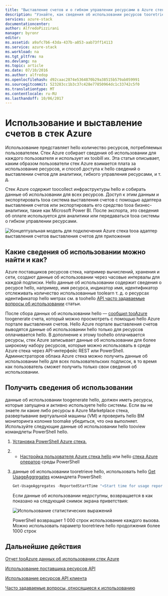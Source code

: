 ```yaml
---
title: "Выставление счетов и о гибком управлении ресурсами в Azure стек aaaCustomer | Документы Microsoft"
description: "Узнайте, как сведения об использовании ресурсов tooretrieve из стека Azure."
services: azure-stack
documentationcenter: 
author: AlfredoPizzirani
manager: byronr
editor: 
ms.assetid: a9afc7b6-43da-437b-a853-aab73ff14113
ms.service: azure-stack
ms.workload: na
ms.tgt_pltfrm: na
ms.devlang: na
ms.topic: article
ms.date: 07/10/2016
ms.author: alfredop
ms.openlocfilehash: d92caac2874e5364870b29a38515b579ab059991
ms.sourcegitcommit: 523283cc1b3c37c428e77850964dc1c33742c5f0
ms.translationtype: MT
ms.contentlocale: ru-RU
ms.lasthandoff: 10/06/2017
---
```

# <a name="usage-and-billing-in-azure-stack"></a>Использование и выставление счетов в стек Azure

Использование представляет hello количество ресурсов, потребляемых пользователем. Стек Azure собирает сведения об использовании для каждого пользователя и использует их toobill их. Эта статья описывает, каким образом пользователи стек Azure взимается плата за использование ресурсов, и способ доступа к hello сведений о выставлении счетов для аналитики, гибкого управления ресурсами, и т. д.

Стек Azure содержит toocollect инфраструктуры hello и собирать данные об использовании для всех ресурсов. Доступ к этим данным и экспортировать tooa система выставления счетов с помощью адаптера выставления счетов или экспортировать его средство tooa бизнес-аналитики, такие как Microsoft Power BI. После экспорта, это сведения об оплате используется для аналитики или передаваться tooa системы о гибком управлении ресурсами.

![Концептуальная модель для подключения Azure стека tooa адаптер выставления счетов выставления счетов для приложения](media/azure-stack-billing-and-chargeback/image1.png)

## <a name="what-usage-information-can-i-find-and-how"></a>Какие сведения об использовании можно найти и как?

Azure поставщиков ресурсов стека, например вычислений, хранения и сети, создают данные об использовании через часовые интервалы для каждой подписки. Hello данные об использовании содержит сведения о ресурсе hello, например, имя ресурса, индикатор имя, идентификатор отслеживать количество использованные toolearn т. д. о ресурсах идентификатор hello метрах см. в toohello [API часто задаваемые вопросы об использовании](azure-stack-usage-related-faq.md) статьи. 

После сбора данных об использовании hello — [сообщил tooAzure](azure-stack-usage-reporting.md) toogenerate счета, который можно просмотреть с помощью hello Azure портале выставления счетов. Hello Azure портале выставления счетов выводятся данные об использовании hello только для ресурсов оплачивается hello. В дополнение к этому toohello оплачивается ресурсы, стек Azure записывает данные об использовании для более широкому набору ресурсов, которые можно использовать в среде Azure стека через API-интерфейс REST или PowerShell. Администраторов облака Azure стека можно получить данные об использовании hello для всех пользовательских подписок, в то время как пользователь сможет получить только свои сведения об использовании.

## <a name="retrieve-usage-information"></a>Получить сведения об использовании

данные об использовании toogenerate hello, должен иметь ресурсы, которые запущена и активно используете hello системы. Если вы не знаете ли какие либо ресурсы в Azure Marketplace стека, развертывание виртуальной машины (VM) и проверить hello ВМ мониторинга колонке toomake убедиться, что она выполняет. Используйте следующие данные об использовании hello tooview командлеты PowerShell hello.

1. [Установка PowerShell Azure стека.](azure-stack-powershell-install.md)
2. * [Настройка пользователя Azure стека hello](azure-stack-powershell-configure-user.md) или hello [стека Azure оператор](azure-stack-powershell-configure-admin.md) среды PowerShell 
3. данные об использовании tooretrieve hello, использовать hello [Get UsageAggregates](/powershell/module/azurerm.usageaggregates/get-usageaggregates) командлета PowerShell:
   ```PowerShell
   Get-UsageAggregates -ReportedStartTime "<Start time for usage reporting>" -ReportedEndTime "<end time for usage reporting>" -AggregationGranularity <Hourly or Daily>
   ```

   Если данные об использовании недоступны, возвращается в как показано на следующий снимок экрана приветствия: 
   
   ![Использование статистических выражений](media/azure-stack-billing-and-chargeback/image2.png)
   
   PowerShell возвращает 1 000 строк использование каждого вызова. Можно использовать параметр tooretrieve hello продолжения более 1000 строк

## <a name="next-steps"></a>Дальнейшие действия

[Отчет tooAzure данных об использовании стек Azure](azure-stack-usage-reporting.md)

[Использование поставщика ресурсов API](azure-stack-provider-resource-api.md)

[Использование ресурсов API клиента](azure-stack-tenant-resource-usage-api.md)

[Часто задаваемые вопросы, относящиеся к использованию](azure-stack-usage-related-faq.md)

